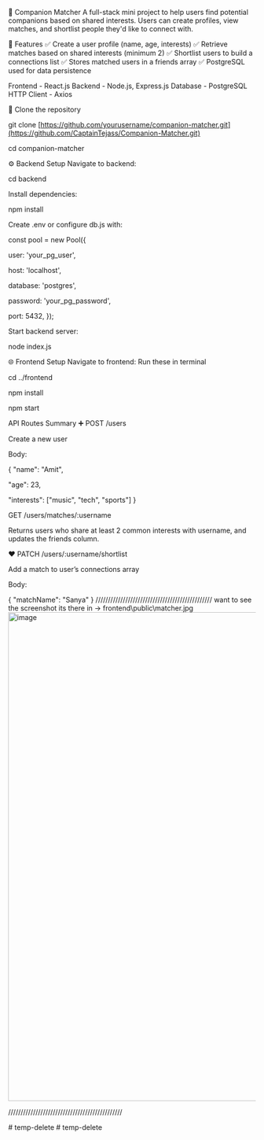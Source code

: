 👥 Companion Matcher
A full-stack mini project to help users find potential companions based on shared interests. Users can create profiles, view matches, and shortlist people they'd like to connect with.

📌 Features
✅ Create a user profile (name, age, interests)
✅ Retrieve matches based on shared interests (minimum 2)
✅ Shortlist users to build a connections list
✅ Stores matched users in a friends array
✅ PostgreSQL used for data persistence

Frontend -	React.js
Backend -	Node.js, Express.js
Database -	PostgreSQL
HTTP Client	- Axios


📁 Clone the repository

git clone [https://github.com/yourusername/companion-matcher.git](https://github.com/CaptainTejass/Companion-Matcher.git)

cd companion-matcher

⚙️ Backend Setup
Navigate to backend:

cd backend

Install dependencies:

npm install

Create .env or configure db.js with:

const pool = new Pool({

  user: 'your_pg_user',
  
  host: 'localhost',
  
  database: 'postgres',
  
  password: 'your_pg_password',
  
  port: 5432,
});

Start backend server:

node index.js

🌐 Frontend Setup
Navigate to frontend:
Run these in terminal

cd ../frontend

npm install

npm start

API Routes Summary
➕ POST /users

Create a new user

Body:

{
  "name": "Amit",
  
  "age": 23,
  
  "interests": ["music", "tech", "sports"]
}

GET /users/matches/:username

Returns users who share at least 2 common interests with username, and updates the friends column.

❤️ PATCH /users/:username/shortlist

Add a match to user’s connections array

Body:

{
  "matchName": "Sanya"
}
///////////////////////////////////////////////
want to see the screenshot its there in -> frontend\public\matcher.jpg
<img width="1919" height="994" alt="image" src="https://github.com/user-attachments/assets/3d820e65-e38f-48da-99f5-253c459cb87f" />

//////////////////////////////////////////////

#   t e m p - d e l e t e  
 #   t e m p - d e l e t e  
 
